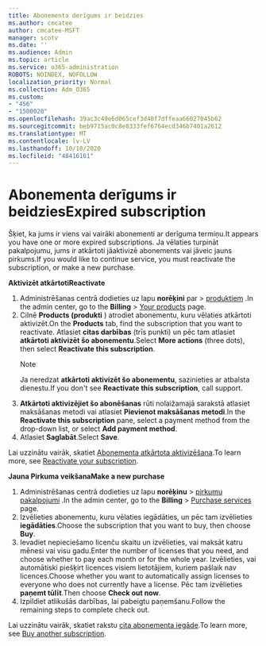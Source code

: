 ```yaml
---
title: Abonementa derīgums ir beidzies
ms.author: cmcatee
author: cmcatee-MSFT
manager: scotv
ms.date: ''
ms.audience: Admin
ms.topic: article
ms.service: o365-administration
ROBOTS: NOINDEX, NOFOLLOW
localization_priority: Normal
ms.collection: Adm_O365
ms.custom:
- "456"
- "1500020"
ms.openlocfilehash: 39ac3c49e6d065cef3d40f7dffeaa66027045b62
ms.sourcegitcommit: beb9715ac0c8e8333fef6764ecd346b7401a2612
ms.translationtype: MT
ms.contentlocale: lv-LV
ms.lasthandoff: 10/10/2020
ms.locfileid: "48416161"
---
```

# <a name="expired-subscription"></a><span data-ttu-id="59ab0-102">Abonementa derīgums ir beidzies</span><span class="sxs-lookup"><span data-stu-id="59ab0-102">Expired subscription</span></span>

<span data-ttu-id="59ab0-103">Šķiet, ka jums ir viens vai vairāki abonementi ar derīguma termiņu.</span><span class="sxs-lookup"><span data-stu-id="59ab0-103">It appears you have one or more expired subscriptions.</span></span> <span data-ttu-id="59ab0-104">Ja vēlaties turpināt pakalpojumu, jums ir atkārtoti jāaktivizē abonements vai jāveic jauns pirkums.</span><span class="sxs-lookup"><span data-stu-id="59ab0-104">If you would like to continue service, you must reactivate the subscription, or make a new purchase.</span></span>
  
<span data-ttu-id="59ab0-105">**Aktivizēt atkārtoti**</span><span class="sxs-lookup"><span data-stu-id="59ab0-105">**Reactivate**</span></span>
  
1. <span data-ttu-id="59ab0-106">Administrēšanas centrā dodieties uz lapu **norēķini** par \> [produktiem](https://go.microsoft.com/fwlink/p/?linkid=842054) .</span><span class="sxs-lookup"><span data-stu-id="59ab0-106">In the admin center, go to the **Billing** \> [Your products](https://go.microsoft.com/fwlink/p/?linkid=842054) page.</span></span>
2. <span data-ttu-id="59ab0-107">Cilnē **Products (produkti** ) atrodiet abonementu, kuru vēlaties atkārtoti aktivizēt.</span><span class="sxs-lookup"><span data-stu-id="59ab0-107">On the **Products** tab, find the subscription that you want to reactivate.</span></span> <span data-ttu-id="59ab0-108">Atlasiet **citas darbības** (trīs punkti) un pēc tam atlasiet **atkārtoti aktivizēt šo abonementu**.</span><span class="sxs-lookup"><span data-stu-id="59ab0-108">Select **More actions** (three dots), then select **Reactivate this subscription**.</span></span>
    > [!NOTE]
    > <span data-ttu-id="59ab0-109">Ja neredzat **atkārtoti aktivizēt šo abonementu**, sazinieties ar atbalsta dienestu.</span><span class="sxs-lookup"><span data-stu-id="59ab0-109">If you don't see **Reactivate this subscription**, call support.</span></span>
3. <span data-ttu-id="59ab0-110">**Atkārtoti aktivizējiet šo abonēšanas** rūti nolaižamajā sarakstā atlasiet maksāšanas metodi vai atlasiet **Pievienot maksāšanas metodi**.</span><span class="sxs-lookup"><span data-stu-id="59ab0-110">In the **Reactivate this subscription** pane, select a payment method from the drop-down list, or select **Add payment method**.</span></span>
4. <span data-ttu-id="59ab0-111">Atlasiet **Saglabāt**.</span><span class="sxs-lookup"><span data-stu-id="59ab0-111">Select **Save**.</span></span>

<span data-ttu-id="59ab0-112">Lai uzzinātu vairāk, skatiet [Abonementa atkārtota aktivizēšana](https://docs.microsoft.com/microsoft-365/commerce/subscriptions/reactivate-your-subscription).</span><span class="sxs-lookup"><span data-stu-id="59ab0-112">To learn more, see [Reactivate your subscription](https://docs.microsoft.com/microsoft-365/commerce/subscriptions/reactivate-your-subscription).</span></span>

<span data-ttu-id="59ab0-113">**Jauna Pirkuma veikšana**</span><span class="sxs-lookup"><span data-stu-id="59ab0-113">**Make a new purchase**</span></span>
  
1. <span data-ttu-id="59ab0-114">Administrēšanas centrā dodieties uz lapu **norēķinu** \> [pirkumu pakalpojumi](https://go.microsoft.com/fwlink/p/?linkid=868433) .</span><span class="sxs-lookup"><span data-stu-id="59ab0-114">In the admin center, go to the **Billing** \> [Purchase services](https://go.microsoft.com/fwlink/p/?linkid=868433) page.</span></span>
2. <span data-ttu-id="59ab0-115">Izvēlieties abonementu, kuru vēlaties iegādāties, un pēc tam izvēlieties **iegādāties**.</span><span class="sxs-lookup"><span data-stu-id="59ab0-115">Choose the subscription that you want to buy, then choose **Buy**.</span></span>
3. <span data-ttu-id="59ab0-116">Ievadiet nepieciešamo licenču skaitu un izvēlieties, vai maksāt katru mēnesi vai visu gadu.</span><span class="sxs-lookup"><span data-stu-id="59ab0-116">Enter the number of licenses that you need, and choose whether to pay each month or for the whole year.</span></span> <span data-ttu-id="59ab0-117">Izvēlieties, vai automātiski piešķirt licences visiem lietotājiem, kuriem pašlaik nav licences.</span><span class="sxs-lookup"><span data-stu-id="59ab0-117">Choose whether you want to automatically assign licenses to everyone who does not currently have a license.</span></span> <span data-ttu-id="59ab0-118">Pēc tam izvēlieties **paņemt tūlīt**.</span><span class="sxs-lookup"><span data-stu-id="59ab0-118">Then choose **Check out now**.</span></span>
4. <span data-ttu-id="59ab0-119">Izpildiet atlikušās darbības, lai pabeigtu paņemšanu.</span><span class="sxs-lookup"><span data-stu-id="59ab0-119">Follow the remaining steps to complete check out.</span></span>

<span data-ttu-id="59ab0-120">Lai uzzinātu vairāk, skatiet rakstu [cita abonementa iegāde](https://docs.microsoft.com/microsoft-365/commerce/buy-another-subscription).</span><span class="sxs-lookup"><span data-stu-id="59ab0-120">To learn more, see [Buy another subscription](https://docs.microsoft.com/microsoft-365/commerce/buy-another-subscription).</span></span>